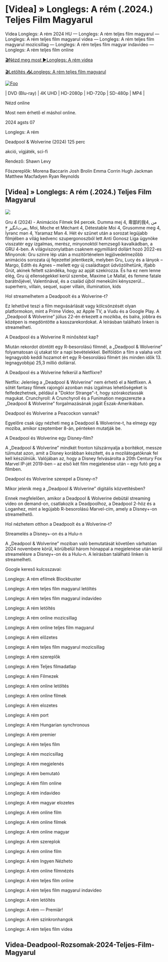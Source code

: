 <h1 tabindex="-1" class="heading-element" dir="auto">[Videa] » Longlegs: A rém (.2024.) Teljes Film Magyarul </h1>

Videa Longlegs: A rém 2024 HU — Longlegs: A rém teljes film magyarul — Longlegs: A rém teljes film magyarul videa — Longlegs: A rém teljes film magyarul mozicsillag — Longlegs: A rém teljes film magyar indavideo — Longlegs: A rém teljes film online

<a href="https://filmhd.cloud/hu/movie/1226578/longlegs-gitlag" rel="nofollow">🎬Nézd meg most ►Longlegs: A rém videa</a>

<a href="https://filmhd.cloud/hu/movie/1226578/longlegs-gitlag" rel="nofollow">🎬Letöltés 📥Longlegs: A rém teljes film magyarul</a>

<a href="https://filmhd.cloud/hu/movie/1226578/longlegs-gitlag" rel="nofollow"><img src="https://camo.githubusercontent.com/917e6ed5c302499242165dcc02bdbce85c075fd21b35918eb9c0b771855261b8/68747470733a2f2f7374617469632e7769787374617469632e636f6d2f6d656469612f6232343966395f61646163386637306662336634356238383639313639366337376465313866337e6d76322e676966" alt="Foo" style="max-width: 100%;"></a>


| DVD (Blu-ray) | 4K UHD | HD-2080p | HD-720p | SD-480p | MP4 |

Nézd online

Most nem érhető el máshol online.

2024 agsts 07

Longlegs: A rém

Deadpool & Wolverine (2024) 125 perc

akció, vígjáték, sci-fi

Rendező: Shawn Levy

Főszereplők: Morena Baccarin Josh Brolin Emma Corrin Hugh Jackman Matthew Macfadyen Ryan Reynolds

## [Videa] » Longlegs: A rém (.2024.) Teljes Film Magyarul

<img src="https://img2.beritasatu.com/cache/beritasatu/480x310-3/2024/07/1720660339-1102x620.webp" data-canonical-src="https://img2.beritasatu.com/cache/beritasatu/480x310-3/2024/07/1720660339-1102x620.webp" style="max-width: 100%;">

Gru 4 (2024) - Animációs Filmek 94 percek. Dumma mej 4, 卑鄙的我4, من نفرت‌انگیز ۴, Moi, Moche et Méchant 4, Détestable Moi 4, Grusomme meg 4, İyrənc mən 4, Yaramaz Mən 4. Hét év szünet után a sorozat legújabb filmjében a világ kedvenc szupergonoszból lett Anti Gonosz Liga ügynöke visszatér egy izgalmas, merész, minyonoktól hemzsegő kavalkádban, a GRU 4-ben. A világviszonylatban csaknem egymilliárd dollárt hozó 2022-es Minyonok: Gru színre lép után a mozitörténelem legjövedelmezőbb animációs sorozata új fejezettel jelentkezik, melyben Gru, Lucy és a lányok – Margo, Edith és Agnes – mellett egy új családtagot üdvözölhetünk, ifjabb Grút, akinek feltett szándéka, hogy az apját szekírozza. És ha ez nem lenne elég, Gru új ellenségekkel kerül szembe, Maxime Le Mallal, és femme fatale barátnőjével, Valentinával, és a család újból menekülni kényszerül… superhero, villain, sequel, super villain, illumination, kids

Hol streamelhetem a Deadpoolt és a Wolverine-t?

Ez lehetővé teszi a film megvásárlását vagy kölcsönzését olyan platformokon, mint a Prime Video, az Apple TV, a Vudu és a Google Play. A „Deadpool & Wolverine” július 22-én érkezett a mozikba, és balra, jobbra és középen is megdöntötte a kasszarekordokat. A leírásban található linken is streamelheti.

A Deadpool és a Wolverine R minősítést kap?

Miután rekordot döntött egy R-besorolású filmnél, a „Deadpool & Wolverine” folyamatosan új utakat tör a napi bevételekkel. Belföldön a film a valaha volt legnagyobb keddi hozamot ért egy R-besorolású filmért (és minden idők 13. legnagyobbja) 25,3 millió dollárral.

A Deadpool és a Wolverine felkerül a Netflixre?

Netflix: Jelenleg a „Deadpool & Wolverine” nem érhető el a Netflixen. A sötét fantasy filmek rajongói azonban más izgalmas lehetőségeket is felfedezhetnek, például a "Doktor Strange"-t, hogy szórakoztassák magukat. Crunchyroll: A Crunchyroll és a Funimation megszerezte a „Deadpool & Wolverine” forgalmazásának jogát Észak-Amerikában.

Deadpool és Wolverine a Peacockon vannak?

Egyelőre csak úgy nézheti meg a Deadpool & Wolverine-t, ha elmegy egy moziba, amikor szeptember 8-án, pénteken mutatják be.

A Deadpool és Wolverine egy Disney-film?

A „Deadpool & Wolverine” mindkét fronton túlszárnyalja a borítékot, messze túlmutat azon, amit a Disney korábban készített, és a mozilátogatóknak fel kell készülniük. Valójában az, hogy a Disney felvásárolta a 20th Century Fox Marvel IP-jét 2019-ben – az első két film megjelenése után – egy futó geg a filmben.

Deadpool és Wolverine szerepel a Disney-n?

Mikor jelenik meg a „Deadpool & Wolverine” digitális közvetítésben?

Ennek megfelelően, amikor a Deadpool & Wolverine debütál streaming video on demand-on, csatlakozik a Deadpoolhoz, a Deadpool 2-höz és a Loganhez, mint a legújabb R-besorolású Marvel-cím, amely a Disney+-on streamelhető.

Hol nézhetem otthon a Deadpoolt és a Wolverine-t?

Streamelés a Disney+-on és a Hulu-n

A „Deadpool & Wolverine” moziban való bemutatását követően várhatóan 2024 novembere körül, körülbelül három hónappal a megjelenése után kerül streamelésre a Disney+-on és a Hulu-n. A leírásban található linken is streamelheti.

Google kereső kulcsszavai:

Longlegs: A rém efilmek Blockbuster

Longlegs: A rém teljes film magyarul letöltés

Longlegs: A rém teljes film magyarul indavideo

Longlegs: A rém letöltés

Longlegs: A rém online mozicsillag

Longlegs: A rém online teljes film magyarul

Longlegs: A rém előzetes

Longlegs: A rém teljes film magyarul mozicsillag

Longlegs: A rém szereplők

Longlegs: A rém Teljes filmadatlap

Longlegs: A rém Filmezek

Longlegs: A rém online letöltés

Longlegs: A rém online filmek

Longlegs: A rém elozetes

Longlegs: A rém port

Longlegs: A rém Hungarian synchronous

Longlegs: A rém premier

Longlegs: A rém teljes film

Longlegs: A rém mozicsillag

Longlegs: A rém megjelenés

Longlegs: A rém bemutató

Longlegs: A rém film online

Longlegs: A rém indavideo

Longlegs: A rém magyar elozetes

Longlegs: A rém online film

Longlegs: A rém online filmek

Longlegs: A rém online magyar

Longlegs: A rém szereplok

Longlegs: A rém online film

Longlegs: A rém Ingyen Nézheto

Longlegs: A rém online filmnézés

Longlegs: A rém teljes film online

Longlegs: A rém teljes film magyarul indavideo

Longlegs: A rém letöltés

Longlegs: A rém — Premiär!

Longlegs: A rém szinkronhangok

Longlegs: A rém teljes film videa

## Videa-Deadpool-Rozsomak-2024-Teljes-Film-Magyarul
